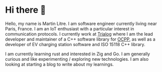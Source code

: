 # Hi there 👋

<!--
**mlitre/mlitre** is a ✨ _special_ ✨ repository because its `README.md` (this file) appears on your GitHub profile.

Here are some ideas to get you started:

- 🔭 I’m currently working on ...
- 👯 I’m looking to collaborate on ...
- 🤔 I’m looking for help with ...
- 📫 How to reach me: ...
- 😄 Pronouns: ...
- 💬 Ask me about c++, e-mobility communication protocols and other IoT related subjects
- 🌱 I’m currently learning Rust
-->
Hello, my name is Martin Litre. I am software engineer currently living near Paris, France. 
I am an IoT enthusiast with a particular interest in communication protocols.
I currently work at [Trialog](https://www.trialog.com/en/home/) where I am the lead developer and maintainer of a C++ software library for [OCPP](https://openchargealliance.org/protocols/open-charge-point-protocol/), as well as a developer of EV charging station software and ISO 15118 C++ library.

I am currently learning rust and interested in Zig and Go.
I am generally curious and like experimenting / exploring new technologies.
I am also looking at starting a blog to write about my learnings.
